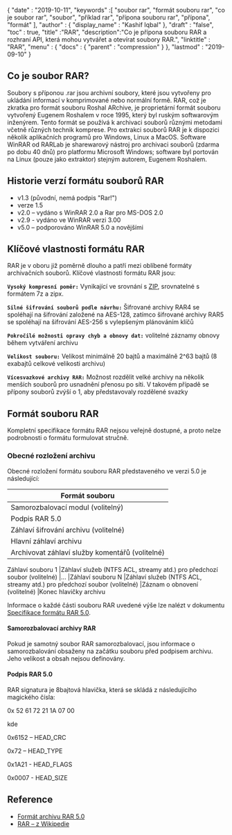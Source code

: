 {
  "date" : "2019-10-11",
  "keywords" :[ "soubor rar", "formát souboru rar", "co je soubor rar", "soubor", "příklad rar", "přípona souboru rar", "přípona", "formát" ],
  "author" : {
    "display_name" : "Kashif Iqbal"
},
  "draft" : "false",
  "toc" : true,
  "title" :"RAR",
  "description":"Co je přípona souboru RAR a rozhraní API, která mohou vytvářet a otevírat soubory RAR.",
  "linktitle" : "RAR",
  "menu" : {
    "docs" : {
      "parent" : "compression"
}
},
  "lastmod" : "2019-09-10"
}

## Co je soubor RAR?

Soubory s příponou .rar jsou archivní soubory, které jsou vytvořeny pro ukládání informací v komprimované nebo normální formě. RAR, což je zkratka pro formát souboru Roshal ARchive, je proprietární formát souboru vytvořený Eugenem Roshalem v roce 1995, který byl ruským softwarovým inženýrem. Tento formát se používá k archivaci souborů různými metodami včetně různých technik komprese. Pro extrakci souborů RAR je k dispozici několik aplikačních programů pro Windows, Linux a MacOS. Software WinRAR od RARLab je sharewarový nástroj pro archivaci souborů (zdarma po dobu 40 dnů) pro platformu Microsoft Windows; software byl portován na Linux (pouze jako extraktor) stejným autorem, Eugenem Roshalem.

## Historie verzí formátu souborů RAR

* v1.3 (původní, nemá podpis "Rar!")
* verze 1.5
* v2.0 – vydáno s WinRAR 2.0 a Rar pro MS-DOS 2.0
* v2.9 - vydáno ve WinRAR verzi 3.00
* v5.0 – podporováno WinRAR 5.0 a novějšími

## Klíčové vlastnosti formátu RAR

RAR je v oboru již poměrně dlouho a patří mezi oblíbené formáty archivačních souborů. Klíčové vlastnosti formátu RAR jsou:

**`Vysoký kompresní poměr:`** Vynikající ve srovnání s [ZIP](/cs/compression/zip/), srovnatelné s formátem 7z a zipx.

**`Silné šifrování souborů podle návrhu:`** Šifrované archivy RAR4 se spoléhají na šifrování založené na AES-128, zatímco šifrované archivy RAR5 se spoléhají na šifrování AES-256 s vylepšeným plánováním klíčů

**`Pokročilé možnosti opravy chyb a obnovy dat:`** volitelné záznamy obnovy během vytváření archivu

**`Velikost souboru:`** Velikost minimálně 20 bajtů a maximálně 2^63 bajtů (8 exabajtů celkové velikosti archivu)

**`Vícesvazkové archivy RAR:`** Možnost rozdělit velké archivy na několik menších souborů pro usnadnění přenosu po síti. V takovém případě se přípony souborů zvýší o 1, aby představovaly rozdělené svazky

## Formát souboru RAR

Kompletní specifikace formátu RAR nejsou veřejně dostupné, a proto nelze podrobnosti o formátu formulovat stručně.

### Obecné rozložení archivu

Obecné rozložení formátu souboru RAR představeného ve verzi 5.0 je následující:

| Formát souboru
---|
| Samorozbalovací modul (volitelný)
|Podpis RAR 5.0
|Záhlaví šifrování archivu (volitelné)
|Hlavní záhlaví archivu
|Archivovat záhlaví služby komentářů (volitelné)
Záhlaví souboru 1
|Záhlaví služeb (NTFS ACL, streamy atd.) pro předchozí soubor (volitelné)
|...
|Záhlaví souboru N
|Záhlaví služeb (NTFS ACL, streamy atd.) pro předchozí soubor (volitelné)
|Záznam o obnovení (volitelné)
|Konec hlavičky archivu

Informace o každé části souboru RAR uvedené výše lze nalézt v dokumentu [Specifikace formátu RAR 5.0](https://www.rarlab.com/technote.htm#arcstruct).

#### Samorozbalovací archivy RAR

Pokud je samotný soubor RAR samorozbalovací, jsou informace o samorozbalování obsaženy na začátku souboru před podpisem archivu. Jeho velikost a obsah nejsou definovány.

#### Podpis RAR 5.0

RAR signatura je 8bajtová hlavička, která se skládá z následujícího magického čísla:

0x 52 61 72 21 1A 07 00

kde

0x6152 – HEAD_CRC

0x72 – HEAD_TYPE

0x1A21 - HEAD_FLAGS

0x0007 - HEAD_SIZE

## Reference

* [Formát archivu RAR 5.0](https://www.rarlab.com/technote.htm)
* [RAR – z Wikipedie](https://en.wikipedia.org/wiki/RAR_(file_format))

